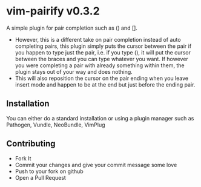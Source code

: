 # vim-pairify v0.3.2

A simple plugin for pair completion such as () and [].

* However, this is a different take on pair completion instead of auto
  completing pairs, this plugin simply puts the cursor between the pair if you
  happen to type just the pair, i.e. if you type (), it will put the cursor
  between the braces and you can type whatever you want. If however you were
  completing a pair with already something within them, the plugin stays out
  of your way and does nothing.
* This will also reposition the cursor on the pair ending when you leave
  insert mode and happen to be at the end but just before the ending pair.

## Installation

You can either do a standard installation or using a plugin manager such as
Pathogen, Vundle, NeoBundle, VimPlug

## Contributing

* Fork It
* Commit your changes and give your commit message some love
* Push to your fork on github
* Open a Pull Request
